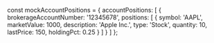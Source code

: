 const mockAccountPositions = {
  accountPositions: [
    {
      brokerageAccountNumber: '12345678',
      positions: [
        {
          symbol: 'AAPL',
          marketValue: 1000,
          description: 'Apple Inc.',
          type: 'Stock',
          quantity: 10,
          lastPrice: 150,
          holdingPct: 0.25
        }
      ]
    }
  ]
};